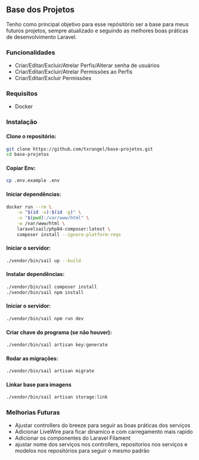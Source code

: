 ## Base dos Projetos
Tenho como principal objetivo para esse repósitório ser a base para meus futuros projetos, sempre atualizado e seguindo as melhores boas práticas de desenvolvimento Laravel.

### Funcionalidades
- Criar/Editar/Excluir/Atrelar Perfis/Alterar senha de usuários
- Criar/Editar/Excluir/Atrelar Permissões ao Perfis
- Criar/Editar/Excluir Permissões

### Requisitos
- Docker

### Instalação

#### Clone o repositório:
```bash
git clone https://github.com/txrangel/base-projetos.git
cd base-projetos
```

#### Copiar Env:
```bash
cp .env.example .env
```

#### Iniciar dependências:
```bash
docker run --rm \
    -u "$(id -u):$(id -g)" \
    -v "$(pwd):/var/www/html" \
    -w /var/www/html \
    laravelsail/php84-composer:latest \
    composer install --ignore-platform-reqs
```

#### Iniciar o servidor:
```bash
./vendor/bin/sail up --build
```

#### Instalar dependências:
```bash
./vendor/bin/sail composer install
./vendor/bin/sail npm install
```

#### Iniciar o servidor:
```bash
./vendor/bin/sail npm run dev
```

#### Criar chave do programa (se não houver):
```bash
./vendor/bin/sail artisan key:generate
```

#### Rodar as migrações:
```bash
./vendor/bin/sail artisan migrate
```

#### Linkar base para imagens
```bash
./vendor/bin/sail artisan storage:link
```


### Melhorias Futuras

- Ajustar controllers do breeze para seguir as boas práticas dos serviços
- Adicionar LiveWire para ficar dinamico e com carregamento mais rapido
- Adicionar os componentes do Laravel Filament
- ajustar nome dos serviços nos controllers, repositorios nos serviços e modelos nos repositórios para seguir o mesmo padrão
